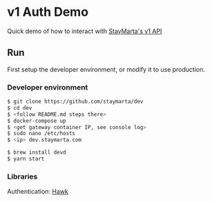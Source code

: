 # v1 Auth Demo

Quick demo of how to interact with [StayMarta's v1 API](https://github.com/staymarta/gateway)

## Run

First setup the developer environment, or modify it to use production.

### Developer environment

```bash
$ git clone https://github.com/staymarta/dev
$ cd dev
$ <follow README.md steps there>
$ docker-compose up
$ <get gateway container IP, see console log>
$ sudo nano /etc/hosts
$ <ip> dev.staymarta.com
```

```bash
$ brew install devd
$ yarn start
```

### Libraries

Authentication: [Hawk](https://github.com/hueniverse/hawk)
